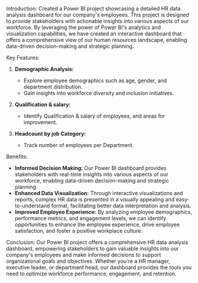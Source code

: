 Introduction:
Created a Power BI project showcasing a detailed HR data analysis dashboard for our company's employees. This project is designed to provide stakeholders with actionable insights into various aspects of our workforce. By leveraging the power of Power BI's analytics and visualization capabilities, we have created an interactive dashboard that offers a comprehensive view of our human resources landscape, enabling data-driven decision-making and strategic planning.

Key Features:
1. **Demographic Analysis:**
   - Explore employee demographics such as age, gender, and department distribution.
   - Gain insights into workforce diversity and inclusion initiatives.

2. **Qualification & salary:**
   - Identify Qualification & salary of employees, and areas for improvement.

3. **Headcount by job Category:**
   - Track number of employees per Department.

Benefits:
- **Informed Decision Making:** Our Power BI dashboard provides stakeholders with real-time insights into various aspects of our workforce, enabling data-driven decision-making and strategic planning.
- **Enhanced Data Visualization:** Through interactive visualizations and reports, complex HR data is presented in a visually appealing and easy-to-understand format, facilitating better data interpretation and analysis.
- **Improved Employee Experience:** By analyzing employee demographics, performance metrics, and engagement levels, we can identify opportunities to enhance the employee experience, drive employee satisfaction, and foster a positive workplace culture.

Conclusion:
Our Power BI project offers a comprehensive HR data analysis dashboard, empowering stakeholders to gain valuable insights into our company's employees and make informed decisions to support organizational goals and objectives. Whether you're a HR manager, executive leader, or department head, our dashboard provides the tools you need to optimize workforce performance, engagement, and retention.
